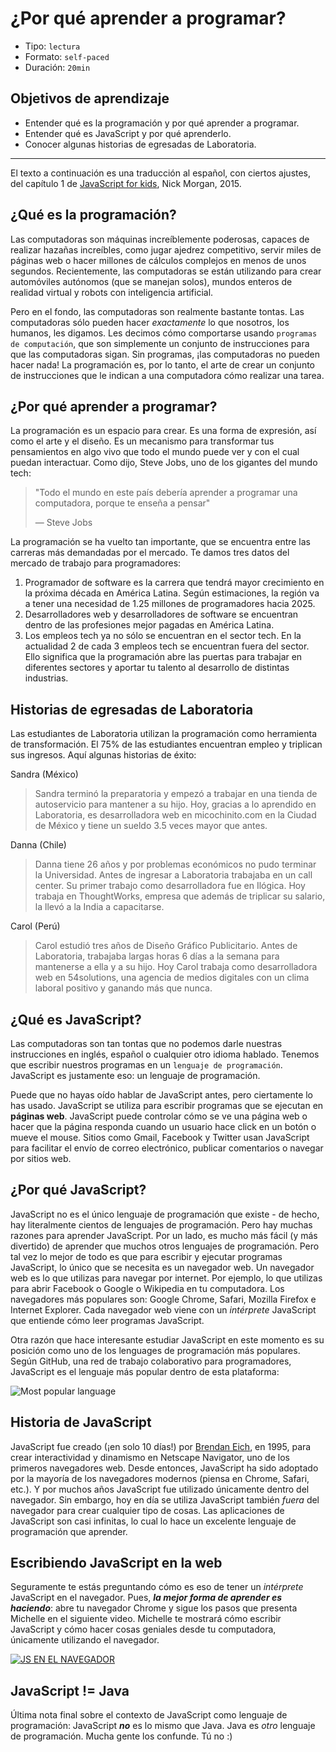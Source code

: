# ¿Por qué aprender a programar?

- Tipo: `lectura`
- Formato: `self-paced`
- Duración: `20min`

## Objetivos de aprendizaje

- Entender qué es la programación y por qué aprender a programar.
- Entender qué es JavaScript y por qué aprenderlo.
- Conocer algunas historias de egresadas de Laboratoria.

***

El texto a continuación es una traducción al español, con ciertos ajustes, del
capítulo 1 de [JavaScript for kids](http://pepa.holla.cz/wp-content/uploads/2015/11/JavaScript-for-Kids.pdf),
Nick Morgan, 2015.

## ¿Qué es la programación?

Las computadoras son máquinas increíblemente poderosas, capaces de realizar
hazañas increíbles, como jugar ajedrez competitivo, servir miles de páginas web
o hacer millones de cálculos complejos en menos de unos segundos. Recientemente,
las computadoras se están utilizando para crear automóviles autónomos (que se
manejan solos), mundos enteros de realidad virtual y robots con inteligencia
artificial.

Pero en el fondo, las computadoras son realmente bastante tontas. Las
computadoras sólo pueden hacer _exactamente_ lo que nosotros, los humanos, les
digamos. Les decimos cómo comportarse usando `programas de computación`, que son
simplemente un conjunto de instrucciones para que las computadoras sigan. Sin
programas, ¡las computadoras no pueden hacer nada! La programación es, por lo
tanto, el arte de crear un conjunto de instrucciones que le indican a una
computadora cómo realizar una tarea.

## ¿Por qué aprender a programar?

La programación es un espacio para crear. Es una forma de expresión, así como el
arte y el diseño. Es un mecanismo para transformar tus pensamientos en algo vivo
que todo el mundo puede ver y con el cual puedan interactuar. Como dijo, Steve
Jobs, uno de los gigantes del mundo tech:

> "Todo el mundo en este país debería aprender a programar una computadora,
> porque te enseña a pensar"
>
> — Steve Jobs

La programación se ha vuelto tan importante, que se encuentra entre las carreras
más demandadas por el mercado. Te damos tres datos del mercado de trabajo para
programadores:

1. Programador de software es la carrera que tendrá mayor crecimiento en la
   próxima década en América Latina. Según estimaciones, la región va a tener
   una necesidad de 1.25 millones de programadores hacia 2025.
2. Desarrolladores web y desarrolladores de software se encuentran dentro de las
   profesiones mejor pagadas en América Latina.
3. Los empleos tech ya no sólo se encuentran en el sector tech. En la actualidad
   2 de cada 3 empleos tech se encuentran fuera del sector. Ello significa que
   la programación abre las puertas para trabajar en diferentes sectores y
   aportar tu talento al desarrollo de distintas industrias.

## Historias de egresadas de Laboratoria

Las estudiantes de Laboratoria utilizan la programación como herramienta de
transformación. El 75% de las estudiantes encuentran empleo y triplican sus
ingresos. Aquí algunas historias de éxito:

Sandra (México)

> Sandra terminó la preparatoria y empezó a trabajar en una tienda de
> autoservicio para mantener a su hijo. Hoy, gracias a lo aprendido en
> Laboratoria, es desarrolladora web en micochinito.com en la Ciudad de México y
> tiene un sueldo 3.5 veces mayor que antes.

Danna (Chile)

> Danna tiene 26 años y por problemas económicos no pudo terminar la
> Universidad. Antes de ingresar a Laboratoria trabajaba en un call center. Su
> primer trabajo como desarrolladora fue en Ilógica. Hoy trabaja en
> ThoughtWorks, empresa que además de triplicar su salario, la llevó a la India
> a capacitarse.

Carol (Perú)

> Carol estudió tres años de Diseño Gráfico Publicitario. Antes de Laboratoria,
> trabajaba largas horas 6 días a la semana para mantenerse a ella y a su hijo.
> Hoy Carol trabaja como desarrolladora web en 54solutions, una agencia de
> medios digitales con un clima laboral positivo y ganando más que nunca.

## ¿Qué es JavaScript?

Las computadoras son tan tontas que no podemos darle nuestras instrucciones en
inglés, español o cualquier otro idioma hablado. Tenemos que escribir nuestros
programas en un `lenguaje de programación`. JavaScript es justamente eso: un
lenguaje de programación.

Puede que no hayas oído hablar de JavaScript antes, pero ciertamente lo has
usado. JavaScript se utiliza para escribir programas que se ejecutan en
**páginas web**. JavaScript puede controlar cómo se ve una página web o hacer
que la página responda cuando un usuario hace click en un botón o mueve el
mouse. Sitios como Gmail, Facebook y Twitter usan JavaScript para facilitar el
envío de correo electrónico, publicar comentarios o navegar por sitios web.

## ¿Por qué JavaScript?

JavaScript no es el único lenguaje de programación que existe - de hecho, hay
literalmente cientos de lenguajes de programación. Pero hay muchas razones para
aprender JavaScript. Por un lado, es mucho más fácil (y más divertido) de
aprender que muchos otros lenguajes de programación. Pero tal vez lo mejor de
todo es que para escribir y ejecutar programas JavaScript, lo único que se
necesita es un navegador web. Un navegador web es lo que utilizas para navegar
por internet. Por ejemplo, lo que utilizas para abrir Facebook o Google o
Wikipedia en tu computadora. Los navegadores más populares son: Google Chrome,
Safari, Mozilla Firefox e Internet Explorer. Cada navegador web viene con un
_intérprete_ JavaScript que entiende cómo leer programas JavaScript.

Otra razón que hace interesante estudiar JavaScript en este momento es su
posición como uno de los lenguages de programación más populares. Según GitHub,
una red de trabajo colaborativo para programadores, JavaScript es el lenguaje
más popular dentro de esta plataforma:

![Most popular language](https://adtmag.com/articles/2015/08/20/~/media/ECG/adtmag/Images/2015/08/github_languages.jpg)

## Historia de JavaScript

JavaScript fue creado (¡en solo 10 días!) por [Brendan Eich](https://en.wikipedia.org/wiki/Brendan_Eich),
en 1995, para crear interactividad y dinamismo en Netscape Navigator, uno de los
primeros navegadores web. Desde entonces, JavaScript ha sido adoptado por la
mayoría de los navegadores modernos (piensa en Chrome, Safari, etc.). Y por
muchos años JavaScript fue utilizado únicamente dentro del navegador. Sin
embargo, hoy en día se utiliza JavaScript también _fuera_ del navegador para
crear cualquier tipo de cosas. Las aplicaciones de JavaScript son casi
infinitas, lo cual lo hace un excelente lenguaje de programación que aprender.

## Escribiendo JavaScript en la web

Seguramente te estás preguntando cómo es eso de tener un _intérprete_ JavaScript
en el navegador. Pues, _**la mejor forma de aprender es haciendo**_: abre tu
navegador Chrome y sigue los pasos que presenta Michelle en el siguiente video.
Michelle te mostrará cómo escribir JavaScript y cómo hacer cosas geniales desde
tu computadora, únicamente utilizando el navegador.

[![JS EN EL NAVEGADOR](http://img.youtube.com/vi/_guTQcHaUQo/0.jpg)](http://www.youtube.com/watch?v=_guTQcHaUQo)

## JavaScript != Java

Última nota final sobre el contexto de JavaScript como lenguaje de programación:
JavaScript _**no**_ es lo mismo que Java. Java es _otro_ lenguaje de
programación. Mucha gente los confunde. Tú no :)
